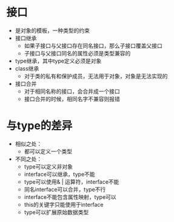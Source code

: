 # 接口
- 是对象的模板，一种类型的约束
- 接口继承
  - 如果子接口与父接口存在同名接口，那么子接口覆盖父接口
  - 子接口与父接口同名的属性必须是类型兼容的
- type继承，其中type定义必须是对象
- class继承
  - 对于类的私有和保护成员，无法用于对象，对象是无法实现的
- 接口合并
  - 对于相同名称的接口，会合并成一个接口
  - 接口合并的时候，相同名字不兼容则报错
# 与type的差异
- 相似之处：
  - 都可以定义一个类型
- 不同之处：
  - type可以定义非对象
  - interface可以继承，type不能
  - type可以使用& | 运算符，interface不能
  - 同名interface可以合并，type不行
  - interface不能包含属性映射，type可以
  - this的关键字只能使用于interface
  - type可以扩展原始数据类型